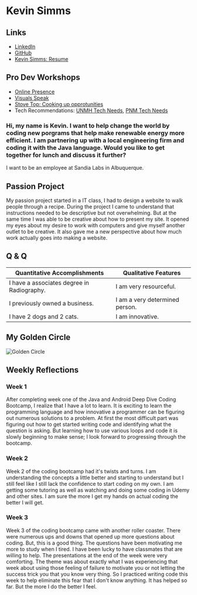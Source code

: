 # Kevin Simms

## Links

* [LinkedIn](https://www.linkedin.com/in/kevin-simms-5099b4174/)
* [GitHub](https://github.com/ksimms2)
* [Kevin Simms: Resume](https://drive.google.com/file/d/1ly-CLGzuBvb43XRtKOuKsoSk2KGlg7R8/view?usp=sharing)

## Pro Dev Workshops
* [Online Presence](https://docs.google.com/document/d/1zRVtMM-qXjY5bfMyAitWDTz0XA3RulsnS8l4H3m1O1s/edit?usp=sharing)
* [Visuals Speak](Visuals_Speak.md)
* [Stove Top: Cooking up opprotunities](https://drive.google.com/file/d/11Kz1iSZUw97gQbkgQBmx4iTk9v47vEnk/view?usp=sharing)
* Tech Recommendations: [UNMH Tech Needs](https://docs.google.com/document/d/14gx55Lifg9EJBgd3ajZPYqmoshr22ECjs6qoCALarpw/edit?usp=sharing), [PNM Tech Needs](https://docs.google.com/document/d/16tDN1-GHzvga0LPK6IGfr3407xWVWjgktTGmJSYt_cQ/edit?usp=sharing)

### Hi, my name is Kevin. I want to help change the world by coding new porgrams that help make renewable energy more efficient. I am partnering up with a local engineering firm and coding it with the Java language. Would you like to get together for lunch and discuss it further?

 I want to be an employee at Sandia Labs in Albuquerque.

## Passion Project
My passion project started in a IT class, I had to design a website to walk people through a recipe. During the project I came to understand that instructions needed to be descriptive but not overwhelming. But at the same time I was able to be creative about how to present my site. It opened my eyes about my desire to work with computers and give myself another outlet to be creative. It also gave me a new perspective about how much work actually goes into making a website.
    
## Q & Q 

Quantitative Accomplishments | Qualitative Features
---------------------------- | --------------------------
I have a associates degree in Radiography. | I am very resourceful.
I previously owned a business. | I am a very determined person.
I have 2 dogs and 2 cats. | I am innovative.

## My Golden Circle

![Golden Circle](ksimms2.github.io/Pro_Dev_Workshop_Purpose.png)




## Weekly Reflections

### Week 1
After completing week one of the Java and Android Deep Dive Coding Bootcamp, I realize that I have a lot to learn. It is exciting to learn the programming language and how innovative a programmer can be figuring out numerous solutions to a problem. At first the most difficult part was figuring out how to get started writing code and identifying what the question is asking. But learning how to use various loops and code it is slowly beginning to make sense; I look forward to progressing through the bootcamp.

### Week 2
Week 2 of the coding bootcamp had it's twists and turns. I am understanding the concepts a little better and starting to understand but I still feel like I still lack the confidence to start coding on my own. I am getting some tutoring as well as watching and doing some coding in Udemy and other sites. I am sure the more I get my hands on actual coding the better I will get.

### Week 3
Week 3 of the coding bootcamp came with another roller coaster. There were numerous ups and downs that opened up more questions about coding. But, this is a good thing. The questions have been motivating me more to study when I tired. I have been lucky to have classmates that are willing to help. The presentations at the end of the week were very comforting. The theme was about exactly what I was experiencing that week about using those feeling of failure to motivate you or not letting the success trick you that you know very thing. So I practiced writing code this week to help eliminate this fear that I don't know anything. It has helped so far. But the more I do the better I feel.
